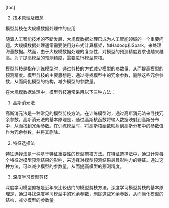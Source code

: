 
[toc]                    
                
                
2. 技术原理及概念

模型剪枝在大规模数据处理中的应用

随着人工智能技术的不断发展，大规模数据处理已成为人工智能领域的一个重要问题。大规模数据处理通常需要使用分布式计算框架，如Hadoop和Spark，来处理海量数据。然而，由于大规模数据处理的复杂性，对模型的预测精度要求也越来越高。为了提高模型的预测精度，需要进行模型剪枝。

模型剪枝是指在训练模型时，通过剪枝的方式减少模型的参数量，从而提高模型的预测精度。模型剪枝的主要思想是，通过寻找模型中的冗余参数，删除这些冗余参数，从而简化模型的结构，减少模型的参数量。

在大规模数据处理中，模型剪枝通常采用以下三种方法：

1. 高斯消元法

高斯消元法是一种常见的模型剪枝方法。在训练模型时，通过高斯消元法来寻找冗余参数。高斯消元法的基本原理是，通过高斯核函数将输入数据映射到高斯分布中，从而找到冗余参数。在训练模型时，将高斯核函数映射到高斯分布中的参数值作为冗余参数，并将其删除。

2. 特征选择法

特征选择法是一种基于特征重要性的模型剪枝方法。在特征选择法中，通过计算每个特征对模型预测结果的影响，来选择对模型预测结果最具影响力的特征。通过这种方法，可以减少模型的参数量，从而提高模型的预测精度。

3. 深度学习模型剪枝

深度学习模型剪枝是近年来比较热门的模型剪枝方法。深度学习模型剪枝的基本原理是，通过寻找深度学习模型中的冗余参数，删除这些冗余参数，从而简化模型的结构，减少模型的参数量。

